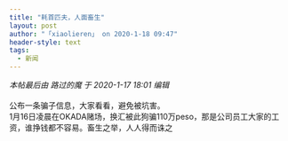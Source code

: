 ```yaml
---
title: "耗首匹夫，人面畜生"
layout: post
author: "「xiaolieren」 on 2020-1-18 09:47"
header-style: text
tags:
  - 新闻
---
```


<head></head>
<body>
 <i class="pstatus"> 本帖最后由 路过的魔 于 2020-1-17 18:01 编辑 </i>
 <br> 
 <br> 公布一条骗子信息，大家看看，避免被坑害。
 <br> 1月16日凌晨在OKADA赌场，换汇被此狗骗110万peso，那是公司员工大家的工资，谁挣钱都不容易。畜生之举，人人得而诛之
 <br> 
 <br>
</body>


